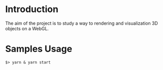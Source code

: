 Introduction
============
The aim of the project is to study a way to rendering and visualization 3D objects on a WebGL.

Samples Usage
=============

~~~
$> yarn & yarn start
~~~
